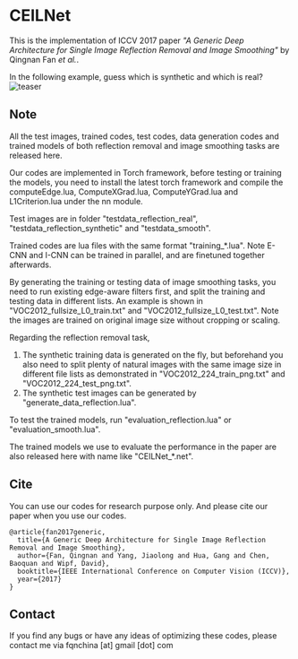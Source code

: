 CEILNet
=======

This is the implementation of ICCV 2017 paper *"A Generic Deep Architecture for Single Image Reflection Removal and Image Smoothing"* by Qingnan Fan *et al.*.

In the following example, guess which is synthetic and which is real?
![teaser](iccv17_poster_template-teaser.png "sample")

Note
----
All the test images, trained codes, test codes, data generation codes and trained models of both reflection removal and image smoothing tasks are released here.

Our codes are implemented in Torch framework, before testing or training the models, you need to install the latest torch framework and compile the computeEdge.lua, ComputeXGrad.lua, ComputeYGrad.lua and L1Criterion.lua under the nn module.

Test images are in folder "testdata_reflection_real", "testdata_reflection_synthetic" and "testdata_smooth".

Trained codes are lua files with the same format "training_*.lua". Note E-CNN and I-CNN can be trained in parallel, and are finetuned together afterwards.

By generating the training or testing data of image smoothing tasks, you need to run existing edge-aware filters first, and split the training and testing data in different lists. An example is shown in "VOC2012_fullsize_L0_train.txt" and "VOC2012_fullsize_L0_test.txt". Note the images are trained on original image size without cropping or scaling.

Regarding the reflection removal task, 
1. The synthetic training data is generated on the fly, but beforehand you also need to split plenty of natural images with the same image size in different file lists as demonstrated in "VOC2012_224_train_png.txt" and "VOC2012_224_test_png.txt".
2. The synthetic test images can be generated by "generate_data_reflection.lua".

To test the trained models, run "evaluation_reflection.lua" or "evaluation_smooth.lua".

The trained models we use to evaluate the performance in the paper are also released here with name like "CEILNet_*.net".


Cite
----

You can use our codes for research purpose only. And please cite our paper when you use our codes.
```
@article{fan2017generic,
  title={A Generic Deep Architecture for Single Image Reflection Removal and Image Smoothing},
  author={Fan, Qingnan and Yang, Jiaolong and Hua, Gang and Chen, Baoquan and Wipf, David},
  booktitle={IEEE International Conference on Computer Vision (ICCV)},
  year={2017}
}
```
Contact
-------

If you find any bugs or have any ideas of optimizing these codes, please contact me via fqnchina [at] gmail [dot] com



